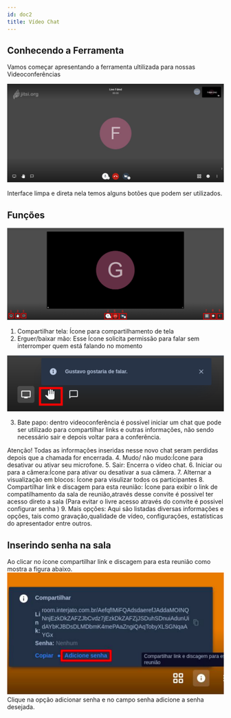 ```yaml
---
id: doc2
title: Vídeo Chat
---
```

## Conhecendo a Ferramenta
Vamos começar apresentando a ferramenta ultilizada para nossas Videoconferências

![alt-text](assets/Jitsi_Initial.JPG)

Interface limpa e direta nela temos alguns botões que podem ser utilizados.
## Funções
![alt-text](assets/videoconf.png)
1. Compartilhar tela: Ícone para compartilhamento de tela
2. Erguer/baixar mão: Esse Ícone solicita permissão para falar sem interromper quem está falando no momento

![alt-text](assets/permissao.png)

3. Bate papo: dentro videoconferência é possivel iniciar um chat que pode ser
utilizado para compartilhar links e outras informações, não sendo necessário
sair e depois voltar para a conferência. 

Atenção!
Todas as informações inseridas nesse novo chat seram perdidas
depois que a chamada for encerrada.
4. Mudo/ não mudo:Ícone para desativar ou ativar seu microfone.
5. Sair: Encerra o vídeo chat.
6. Iniciar ou para a câmera:Ícone para ativar
ou desativar a sua câmera.
7. Alternar a visualização em blocos: Ícone para visulizar todos os participantes
8. Compartilhar link e discagem para esta reunião: Ícone para exibir o link de compatilhamento da sala de reunião,através desse convite é possivel ter acesso direto a sala (Para evitar o livre acesso através do convite é possivel configurar senha )
9. Mais opções: Aqui são listadas diversas informações e opções, tais como
gravação,qualidade de vídeo, configurações, estatísticas do apresentador entre outros.

## Inserindo senha na sala
Ao clicar no ícone compartilhar link e discagem para esta reunião como mostra a
figura abaixo.
![alt-text](assets/senha.png)
Clique na opção adicionar senha e no campo senha adicione a senha desejada.